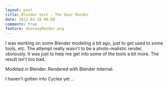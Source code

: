```yaml
---
layout: post
title: Blender test - The Door Render
date: 2012-03-16 08:08
comments: true
feature: doorwayRender.png
---
```

I was working on some Blender modeling a bit ago, just to get used to some tools, etc. The attempt really wasn't to be a photo-realistic render, obviously. It was just to help me get into some of the tools a bit more. The result isn't too bad.

Modeled in Blender. Rendered with Blender Internal.

I haven't gotten into Cycles yet ...
